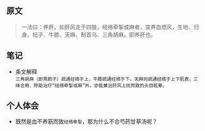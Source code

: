 ## 原文
> 一法曰：养肝。如肝风走于四肢，经络牵掣或麻者，宜养血熄风，生地、归身、杞子、牛膝、天麻、制首乌、三角胡麻。即养肝也。

## 笔记
- 条文解释  
    ```三角胡麻（即茺蔚子）疏通经络于上，牛膝疏通经络于下，天麻则疏通经络于上下肌表，三味合用，除能治疗“经络牵掣或麻”外，亦能兼治肝风上扰而致的头目眩晕。 ```  
    
## 个人体会  
- 既然是血不养筋而致`经络牵掣`，那为什么不合芍药甘草汤呢？